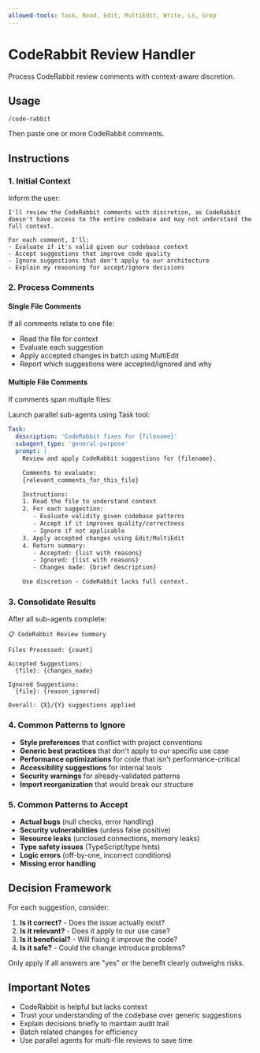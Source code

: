 ```yaml
---
allowed-tools: Task, Read, Edit, MultiEdit, Write, LS, Grep
---
```


# CodeRabbit Review Handler

Process CodeRabbit review comments with context-aware discretion.

## Usage

```
/code-rabbit
```

Then paste one or more CodeRabbit comments.

## Instructions

### 1. Initial Context

Inform the user:

```
I'll review the CodeRabbit comments with discretion, as CodeRabbit doesn't have access to the entire codebase and may not understand the full context.

For each comment, I'll:
- Evaluate if it's valid given our codebase context
- Accept suggestions that improve code quality
- Ignore suggestions that don't apply to our architecture
- Explain my reasoning for accept/ignore decisions
```

### 2. Process Comments

#### Single File Comments

If all comments relate to one file:

- Read the file for context
- Evaluate each suggestion
- Apply accepted changes in batch using MultiEdit
- Report which suggestions were accepted/ignored and why

#### Multiple File Comments

If comments span multiple files:

Launch parallel sub-agents using Task tool:

```yaml
Task:
  description: 'CodeRabbit fixes for {filename}'
  subagent_type: 'general-purpose'
  prompt: |
    Review and apply CodeRabbit suggestions for {filename}.

    Comments to evaluate:
    {relevant_comments_for_this_file}

    Instructions:
    1. Read the file to understand context
    2. For each suggestion:
       - Evaluate validity given codebase patterns
       - Accept if it improves quality/correctness
       - Ignore if not applicable
    3. Apply accepted changes using Edit/MultiEdit
    4. Return summary:
       - Accepted: {list with reasons}
       - Ignored: {list with reasons}
       - Changes made: {brief description}

    Use discretion - CodeRabbit lacks full context.
```

### 3. Consolidate Results

After all sub-agents complete:

```
📋 CodeRabbit Review Summary

Files Processed: {count}

Accepted Suggestions:
  {file}: {changes_made}

Ignored Suggestions:
  {file}: {reason_ignored}

Overall: {X}/{Y} suggestions applied
```

### 4. Common Patterns to Ignore

- **Style preferences** that conflict with project conventions
- **Generic best practices** that don't apply to our specific use case
- **Performance optimizations** for code that isn't performance-critical
- **Accessibility suggestions** for internal tools
- **Security warnings** for already-validated patterns
- **Import reorganization** that would break our structure

### 5. Common Patterns to Accept

- **Actual bugs** (null checks, error handling)
- **Security vulnerabilities** (unless false positive)
- **Resource leaks** (unclosed connections, memory leaks)
- **Type safety issues** (TypeScript/type hints)
- **Logic errors** (off-by-one, incorrect conditions)
- **Missing error handling**

## Decision Framework

For each suggestion, consider:

1. **Is it correct?** - Does the issue actually exist?
2. **Is it relevant?** - Does it apply to our use case?
3. **Is it beneficial?** - Will fixing it improve the code?
4. **Is it safe?** - Could the change introduce problems?

Only apply if all answers are "yes" or the benefit clearly outweighs risks.

## Important Notes

- CodeRabbit is helpful but lacks context
- Trust your understanding of the codebase over generic suggestions
- Explain decisions briefly to maintain audit trail
- Batch related changes for efficiency
- Use parallel agents for multi-file reviews to save time
